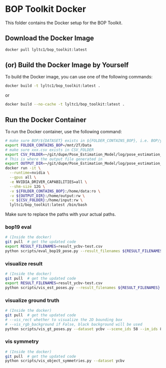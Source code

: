 # BOP Toolkit Docker

This folder contains the Docker setup for the BOP Toolkit.


## Download the Docker Image

```sh
docker pull lyltc1/bop_toolkit:latest
```

## (or) Build the Docker Image by Yourself
To build the Docker image, you can use one of the following commands:

```sh
docker build -t lyltc1/bop_toolkit:latest .
```

or

```sh
docker build --no-cache -t lyltc1/bop_toolkit:latest .
```

## Run the Docker Container

To run the Docker container, use the following command:

```sh
# make sure BOP/${DATASET} exists in ${FOLDER_CONTAINS_BOP}, i.e. BOP/ycbv
export FOLDER_CONTAINS_BOP=/mnt/2T/Data
# make sure xxx.csv exists in CSV_FOLDER
export CSV_FOLDER=~/git/dupe/Pose_Estimation_Model/log/pose_estimation_model_base_id0/ycbv_eval_iter600000/
# This is where the output file generated in
export OUTPUT_DIR=~/git/dupe/Pose_Estimation_Model/log/pose_estimation_model_base_id0/ycbv_eval_iter600000/output/
docker run -it \
  --runtime=nvidia \
  --gpus all \
  -e NVIDIA_DRIVER_CAPABILITIES=all \
  --shm-size 12G \
  -v ${FOLDER_CONTAINS_BOP}:/home/data:ro \
  -v ${OUTPUT_DIR}:/home/output:rw \
  -v ${CSV_FOLDER}:/home/input:rw \
  lyltc1/bop_toolkit:latest /bin/bash
```

Make sure to replace the paths with your actual paths.

### bop19 eval

```sh 
# (Inside the docker)
git pull  # get the updated code
export RESULT_FILENAMES=result_ycbv-test.csv
python scripts/eval_bop19_pose.py --result_filenames ${RESULT_FILENAMES} --use_gpu
```

### visualize result
``` sh
# (Inside the docker)
git pull  # get the updated code
export RESULT_FILENAMES=result_ycbv-test.csv
python scripts/vis_est_poses.py --result_filenames ${RESULT_FILENAMES} --vis_per_obj_id False --vis_origin_color True
```

### visualize ground truth
``` sh
# (Inside the docker)
git pull  # get the updated code
# --vis_rect whether to visualize the 2D bounding box
# --vis_rgb_background if False, black background will be used
python scripts/vis_gt_poses.py --dataset ycbv --scene_ids 58 --im_ids 86 --vis_rgb_background False --vis_rect False 
```

### vis symmetry
``` sh
# (Inside the docker)
git pull  # get the updated code
python scripts/vis_object_symmetries.py --dataset ycbv
```